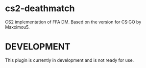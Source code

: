# cs2-deathmatch
CS2 implementation of FFA DM. Based on the version for CS:GO by Maxximou5.

# DEVELOPMENT
This plugin is currently in development and is not ready for use.
